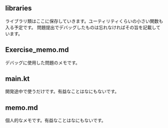 ## libraries
ライブラリ類はここに保存していきます。ユーティリティくらいの小さい関数も入る予定です。
問題提出でデバッグしたものは忘れなければその旨を記載しています。

## Exercise_memo.md
デバッグに使用した問題のメモです。

## main.kt
開発途中で使うだけです。有益なことはなにもないです。

## memo.md
個人的なメモです。有益なことはなにもないです。
